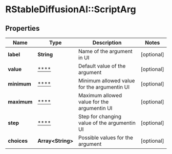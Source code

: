 # RStableDiffusionAI::ScriptArg

## Properties
Name | Type | Description | Notes
------------ | ------------- | ------------- | -------------
**label** | **String** | Name of the argument in UI | [optional] 
**value** | [****](.md) | Default value of the argument | [optional] 
**minimum** | [****](.md) | Minimum allowed value for the argumentin UI | [optional] 
**maximum** | [****](.md) | Maximum allowed value for the argumentin UI | [optional] 
**step** | [****](.md) | Step for changing value of the argumentin UI | [optional] 
**choices** | **Array&lt;String&gt;** | Possible values for the argument | [optional] 


